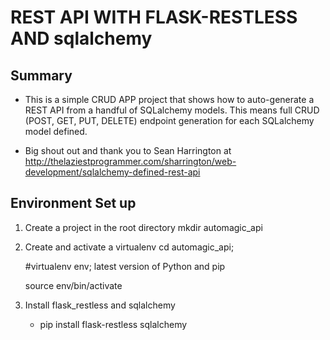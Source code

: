 # REST API WITH FLASK-RESTLESS AND sqlalchemy

## Summary
* This is a simple CRUD APP project that shows how to auto-generate a REST API from a handful of SQLalchemy models. This means full CRUD (POST, GET, PUT, DELETE) endpoint generation for each SQLalchemy model defined.

* Big shout out and thank you to Sean Harrington at http://thelaziestprogrammer.com/sharrington/web-development/sqlalchemy-defined-rest-api


## Environment Set up
1. Create a project in the root directory
    mkdir automagic_api

2. Create and activate a virtualenv
    cd automagic_api;

    #virtualenv env; latest version of Python and pip

    source env/bin/activate

3. Install flask_restless and sqlalchemy
    * pip install flask-restless sqlalchemy
